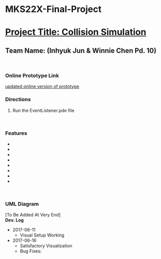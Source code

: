 # MKS22X-Final-Project
<h1><u> Project Title: Collision Simulation </u></h1>
<h2> Team Name:  (Inhyuk Jun & Winnie Chen Pd. 10) </h2>
<br>
<h3> Online Prototype Link </h3>
<a href="https://docs.google.com/a/stuy.edu/document/d/1zUjmv0Ju6JxZ-WDXiuN-f27jyM76EbTEz0Kuzz4Mg7s/edit?usp=sharing"> updated online version of prototype </a>
<br>
<!-- add in helpful diagrams (at end?) -->
<h3> Directions </h3>
<ol>
    <li> Run the EventListener.pde file </li>
</ol>
<br>
<h3> Features </h3>
<ul>
    <li>  </li>
    <li>  </li>
    <li>  </li>
    <li>  </li>
    <li>  </li>
    <li>  </li>
    <li>  </li>
    <li>  </li>
    
</ul>
<br>
<h3> UML Diagram </h3> <!-- to be added at very end -->
    [To Be Added At Very End]
<br>
<b> Dev. Log </b>
<ul>
    <li> 2017-06-11
        <ul>  
            <li> Visual Setup Working </li>
        </ul>
    </li>
    <li> 2017-06-16
        <ul>  
            <li> Satisfactory Visualization </li> 
            <li> Bug Fixes: </li>
        </ul>
    </li>
</ul>
